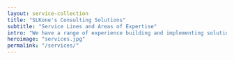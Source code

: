 ```yaml
---
layout: service-collection
title: "SLKone's Consulting Solutions"
subtitle: "Service Lines and Areas of Expertise"
intro: "We have a range of experience building and implementing solutions within a variety of service areas."
heroimage: "services.jpg"
permalink: "/services/"
---
```

